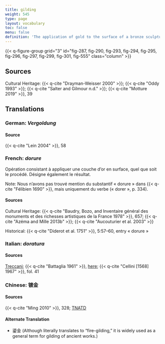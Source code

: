 ```yaml
---
title: gilding
weight: 545
type: page
layout: vocabulary
toc: false
menu: false
definition: 'The application of gold to the surface of a bronze sculpture. This can be achieved by a variety of methods. Traditionally gilding was mainly undertaken using leaf gilding or mercury gilding. Starting in the nineteenth century, electrochemical plating or deposition began to be used, as well as gold powder paint or wax. See [I.7](#I.7).'
---
```


{{< q-figure-group grid="3" id="fig-287, fig-290, fig-293, fig-294, fig-295, fig-296, fig-297, fig-299, fig-301, fig-555" class="column" >}}

## Sources

Cultural Heritage: {{< q-cite "Drayman-Weisser 2000" >}}; {{< q-cite "Oddy 1993" >}}; {{< q-cite "Salter and Gilmour n.d." >}}; {{< q-cite "Motture 2019" >}}, 39

## Translations

<div class="accordion">

### **German**: *Vergoldung*

#### Source

{{< q-cite "Lein 2004" >}}, 58

### **French**: *dorure*

Opération consistant à appliquer une couche d’or en surface, quel que soit le procédé. Désigne également le résultat.

<div class="backmatter">
Note: Nous n’avons pas trouvé mention du substantif « dorure » dans {{< q-cite "Félibien 1690" >}}, mais uniquement du verbe (« dorer », p. 334).
</div>

#### Sources

Cultural Heritage: {{< q-cite "Baudry, Bozo, and Inventaire général des monuments et des richesses artistiques de la France 1978" >}}, 657; {{< q-cite "Azéma and Mille 2013b" >}}; {{< q-cite "Aucouturier et al. 2003" >}}

Historical: {{< q-cite "Diderot et al. 1751" >}}, 5:57–60, entry « dorure »

### **Italian**: *doratura*

#### Sources

[Treccani](http://www.treccani.it/vocabolario/doratura/); {{< q-cite "Battaglia 1961" >}}, [here](http://www.gdli.it/pdf_viewer/Scripts/pdf.js/web/viewer.asp?file=/PDF/GDLI04/GDLI_04_ocr_970.pdf&parola=doratura); {{< q-cite "Cellini [1568] 1967" >}}, fol. 41

### **Chinese**: 镀金

#### Sources

{{< q-cite "Ming 2010" >}}, 328; [TNATD](https://terms.naer.edu.tw/detail/633619/?index=1)

#### Alternate Translation

- 鎏金 (Although literally translates to “fire-gilding,” it is widely used as a general term for gilding of ancient works.)

</div>

